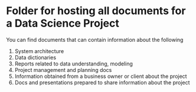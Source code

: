 # Folder for hosting all documents for a Data Science Project


You can find documents that can contain information about the following 

1. System architecture
2. Data dictionaries
3. Reports related to data understanding, modeling
4. Project management and planning docs
5. Information obtained from a business owner or client about the project
6. Docs and presentations prepared to share information about the project 
